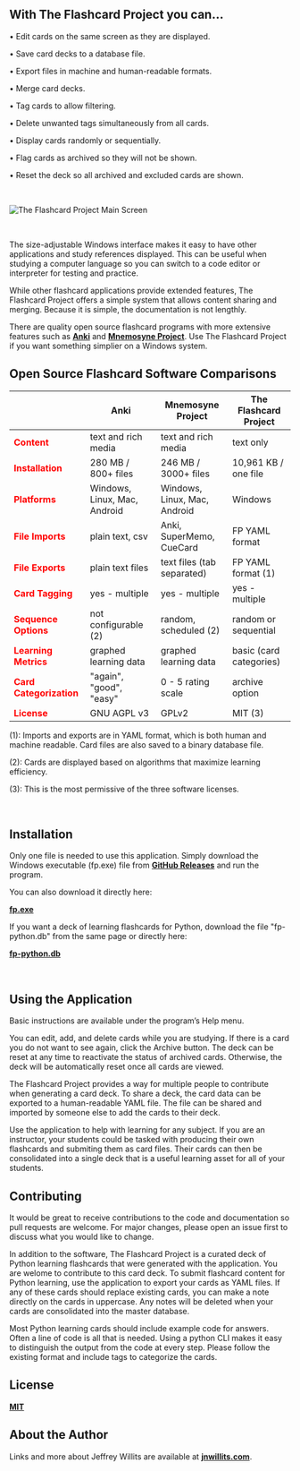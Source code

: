 ## With The Flashcard Project you can…

•	Edit cards on the same screen as they are displayed.

•	Save card decks to a database file.

•	Export files in machine and human-readable formats.

•	Merge card decks.

•	Tag cards to allow filtering.

•	Delete unwanted tags simultaneously from all cards.

•	Display cards randomly or sequentially.

•	Flag cards as archived so they will not be shown.

•	Reset the deck so all archived and excluded cards are shown.

<br/>

![The Flashcard Project Main Screen](https://github.com/jnwillits/The-Flashcard-Project/blob/master/images-reference/fp-screen_1280x640.png?raw=true)

<br/>

The size-adjustable Windows interface makes it easy to have other applications and study references displayed. This can be useful when studying a computer language so you can switch to a code editor or interpreter for testing and practice.

While other flashcard applications provide extended features, The Flashcard Project offers a simple system that allows content sharing and merging. Because it is simple, the documentation is not lengthly.

There are quality open source flashcard programs with more extensive features such as [**Anki**](https://apps.ankiweb.net/) and [**Mnemosyne Project**](https://mnemosyne-proj.org/). Use The Flashcard Project if you want something simplier on a Windows system. 
<br/>

## Open Source Flashcard Software Comparisons

|              	                                        | **Anki** 	                       | **Mnemosyne Project**                 | **The Flashcard Project**     |
|----------------------------------------	            |-----------------------	   |-----------------------	           |---------------------------|
|<span style="color:red">**Content**</span>       	    | text and rich media    	   | text and rich media    	       | text only                 |
|<span style="color:red">**Installation**</span> 	    | 280 MB / 800+ files    	   | 246 MB / 3000+ files    	       | 10,961 KB / one file      |
|<span style="color:red">**Platforms**</span>        	| Windows, Linux, Mac, Android | Windows, Linux, Mac, Android      | Windows              	   |
|<span style="color:red">**File Imports**</span>     	| plain text, csv    	       | Anki, SuperMemo, CueCard	       | FP YAML format            |
|<span style="color:red">**File Exports**</span> 	    | plain text files     	       | text files (tab separated)        | FP YAML format (1)        |
|<span style="color:red">**Card Tagging**</span> 	    | yes - multiple       	       | yes - multiple                    | yes - multiple       	   |
|<span style="color:red">**Sequence Options**</span>	    | not configurable (2) 	       | random, scheduled (2)             | random or sequential      |
|<span style="color:red">**Learning Metrics**</span> 	| graphed learning data        | graphed learning data             | basic (card categories)   |
|<span style="color:red">**Card Categorization**</span>	| "again", "good", "easy"      | 0 - 5 rating scale                | archive option       	   |
|<span style="color:red">**License**</span>	            | GNU AGPL v3          	       | GPLv2                             | MIT (3)                   |

(1): Imports and exports are in YAML format, which is both human and machine readable. Card files are also saved to a binary database file.

(2): Cards are displayed based on algorithms that maximize learning efficiency.

(3): This is the most permissive of the three software licenses.

<br/>

## Installation

Only one file is needed to use this application. Simply download the Windows executable (fp.exe) file from [**GitHub Releases**](https://github.com/jnwillits/The-Flashcard-Project/releases) and run the program.

You can also download it directly here:

[**fp.exe**](https://github.com/jnwillits/The-Flashcard-Project/blob/master/fp.exe.db?raw=true)

If you want a deck of learning flashcards for Python, download the file "fp-python.db" from the same page or directly here:

[**fp-python.db**](https://github.com/jnwillits/The-Flashcard-Project/blob/master/fp-python.db?raw=true)

<br/>

## Using the Application

Basic instructions are available under the program’s Help menu.

You can edit, add, and delete cards while you are studying. If there is a card you do not want to see again, click the Archive button. The deck can be reset at any time to reactivate the status of archived cards. Otherwise, the deck will be automatically reset once all cards are viewed.

The Flashcard Project provides a way for multiple people to contribute when generating a card deck. To share a deck, the card data can be exported to a human-readable YAML file. The file can be shared and imported by someone else to add the cards to their deck. 

Use the application to help with learning for any subject. If you are an instructor, your students could be tasked with producing their own flashcards and submiting them as card files. Their cards can then be consolidated into a single deck that is a useful learning asset for all of your students. 


## Contributing
It would be great to receive contributions to the code and documentation so pull requests are welcome. For major changes, please open an issue first to discuss what you would like to change.

In addition to the software, The Flashcard Project is a curated deck of Python learning flashcards that were generated with the application. You are welome to contribute to this card deck. To submit flashcard content for Python learning, use the application to export your cards as YAML files. If any of these cards should replace existing cards, you can make a note directly on the cards in uppercase. Any notes will be deleted when your cards are consolidated into the master database.

Most Python learning cards should include example code for answers. Often a line of code is all that is needed. Using a python CLI makes it easy to distinguish the output from the code at every step. Please follow the existing format and include tags to categorize the cards.


## License
[**MIT**](https://choosealicense.com/licenses/mit/)


## About the Author

Links and more about Jeffrey Willits are available at [**jnwillits.com**](https://jnwillits.com/).
